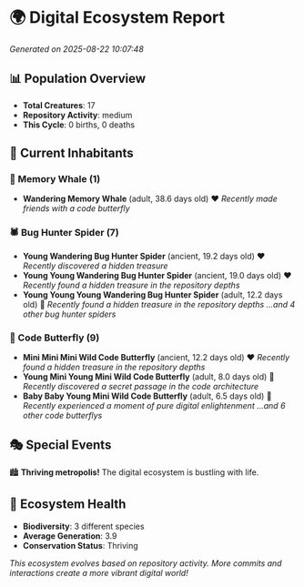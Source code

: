 # 🌍 Digital Ecosystem Report
*Generated on 2025-08-22 10:07:48*

## 📊 Population Overview
- **Total Creatures**: 17
- **Repository Activity**: medium
- **This Cycle**: 0 births, 0 deaths

## 👥 Current Inhabitants

### 🐋 Memory Whale (1)
- **Wandering Memory Whale** (adult, 38.6 days old) ❤️
  *Recently made friends with a code butterfly*

### 🕷️ Bug Hunter Spider (7)
- **Young Wandering Bug Hunter Spider** (ancient, 19.2 days old) ❤️
  *Recently discovered a hidden treasure*
- **Young Young Wandering Bug Hunter Spider** (ancient, 19.0 days old) ❤️
  *Recently found a hidden treasure in the repository depths*
- **Young Young Young Wandering Bug Hunter Spider** (adult, 12.2 days old) 💛
  *Recently found a hidden treasure in the repository depths*
  *...and 4 other bug hunter spiders*

### 🦋 Code Butterfly (9)
- **Mini Mini Mini Wild Code Butterfly** (ancient, 12.2 days old) ❤️
  *Recently found a hidden treasure in the repository depths*
- **Young Mini Young Mini Wild Code Butterfly** (adult, 8.0 days old) 💛
  *Recently discovered a secret passage in the code architecture*
- **Baby Baby Young Mini Wild Code Butterfly** (adult, 6.5 days old) 💚
  *Recently experienced a moment of pure digital enlightenment*
  *...and 6 other code butterflys*

## 🎭 Special Events

🏙️ **Thriving metropolis!** The digital ecosystem is bustling with life.

## 🔬 Ecosystem Health
- **Biodiversity**: 3 different species
- **Average Generation**: 3.9
- **Conservation Status**: Thriving

*This ecosystem evolves based on repository activity. More commits and interactions create a more vibrant digital world!*